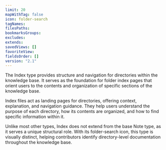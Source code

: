 ```yaml
---
limit: 20
mapWithTag: false
icon: folder-search
tagNames: 
filesPaths: 
bookmarksGroups: 
excludes: 
extends: 
savedViews: []
favoriteView: 
fieldsOrder: []
version: "2.1"
---
```

The Index type provides structure and navigation for directories within the knowledge base. It serves as the foundation for folder index pages that orient users to the contents and organization of specific sections of the knowledge base.

Index files act as landing pages for directories, offering context, explanation, and navigation guidance. They help users understand the purpose of each directory, how its contents are organized, and how to find specific information within it.

Unlike most other types, Index does not extend from the base Note type, as it serves a unique structural role. With its folder-search icon, this type is visually distinct, helping contributors identify directory-level documentation throughout the knowledge base.